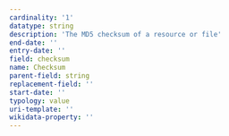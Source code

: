 ```yaml
---
cardinality: '1'
datatype: string
description: 'The MD5 checksum of a resource or file'
end-date: ''
entry-date: ''
field: checksum
name: Checksum
parent-field: string
replacement-field: ''
start-date: ''
typology: value
uri-template: ''
wikidata-property: ''
---
```

